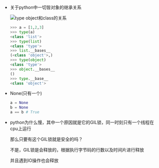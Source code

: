 

* 关于python中一切皆对象的继承关系

    ![type object和class的关系](http://ww1.sinaimg.cn/large/006BhB5Ogy1g2bh7x03mnj30q00h7jst.jpg)

    ```python
    >>> a = [1,2,3]
    >>> type(a)
    <class 'list'>
    >>> type(list)
    <class 'type'>
    >>> list.__bases__
    (<class 'object'>,)
    >>> type(object)
    <class 'type'>
    >>> object.__bases__
    ()
    >>> type.__base__
    <class 'object'>
    ```

* None(只有一个)
    ```python
    a = None
    b = None
    a == b # True
    ```

* python为什么慢，其中一个原因就是它的GIL锁，同一时刻只有一个线程在cpu上运行

    那么只要有这个GIL锁就是安全的吗？

    不是，GIL锁是会释放的，根据执行字节码的行数以及时间片进行释放

    并且遇到IO操作也会释放